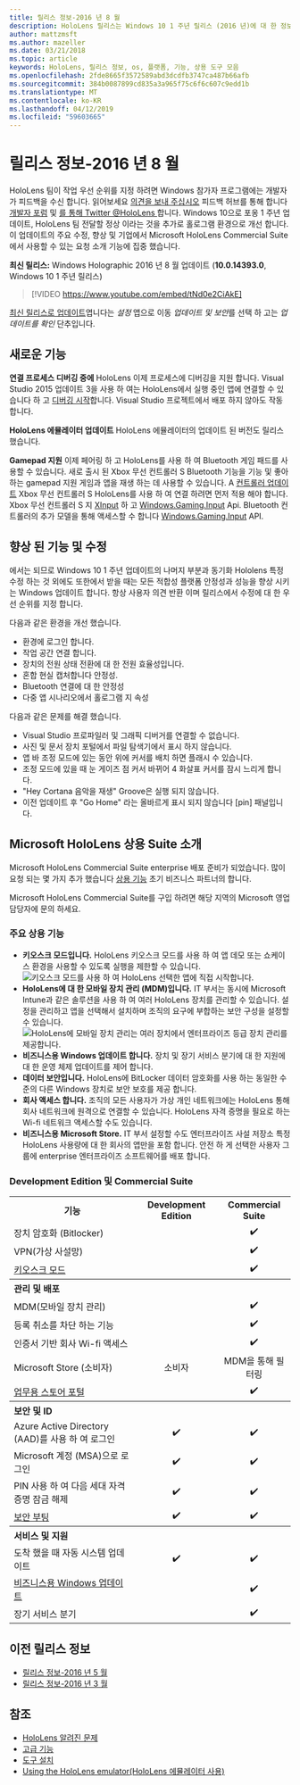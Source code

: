 ```yaml
---
title: 릴리스 정보-2016 년 8 월
description: HoloLens 릴리스는 Windows 10 1 주년 릴리스 (2016 년)에 대 한 정보
author: mattzmsft
ms.author: mazeller
ms.date: 03/21/2018
ms.topic: article
keywords: HoloLens, 릴리스 정보, os, 플랫폼, 기능, 상용 도구 모음
ms.openlocfilehash: 2fde8665f3572589abd3dcdfb3747ca487b66afb
ms.sourcegitcommit: 384b0087899cd835a3a965f75c6f6c607c9edd1b
ms.translationtype: MT
ms.contentlocale: ko-KR
ms.lasthandoff: 04/12/2019
ms.locfileid: "59603665"
---
```

# <a name="release-notes---august-2016"></a>릴리스 정보-2016 년 8 월

HoloLens 팀이 작업 우선 순위를 지정 하려면 Windows 참가자 프로그램에는 개발자가 피드백을 수신 합니다. 읽어보세요 [의견을 보내 주십시오](give-us-feedback.md) 피드백 허브를 통해 합니다 [개발자 포럼](https://forums.hololens.com) 및 [를 통해 Twitter @HoloLens ](https://twitter.com/hololens)합니다. Windows 10으로 포옹 1 주년 업데이트, HoloLens 팀 전달할 정상 이라는 것을 추가로 홀로그램 환경으로 개선 합니다. 이 업데이트의 주요 수정, 향상 및 기업에서 Microsoft HoloLens Commercial Suite에서 사용할 수 있는 요청 소개 기능에 집중 했습니다.

**최신 릴리스:** Windows Holographic 2016 년 8 월 업데이트 (**10.0.14393.0**, Windows 10 1 주년 릴리스)

>[!VIDEO https://www.youtube.com/embed/tNd0e2CiAkE]

[최신 릴리스로 업데이트](updating-hololens.md)엽니다는 *설정* 앱으로 이동 *업데이트 및 보안*를 선택 하 고는 *업데이트를 확인* 단추입니다.

## <a name="new-features"></a>새로운 기능

**연결 프로세스 디버깅 중에** HoloLens 이제 프로세스에 디버깅을 지원 합니다. Visual Studio 2015 업데이트 3을 사용 하 여는 HoloLens에서 실행 중인 앱에 연결할 수 있습니다 하 고 [디버깅 시작](using-visual-studio.md#debugging-an-installed-or-running-app)합니다. Visual Studio 프로젝트에서 배포 하지 않아도 작동 합니다.

**HoloLens 에뮬레이터 업데이트** HoloLens 에뮬레이터의 업데이트 된 버전도 릴리스 했습니다.

**Gamepad 지원** 이제 페어링 하 고 HoloLens를 사용 하 여 Bluetooth 게임 패드를 사용할 수 있습니다. 새로 출시 된 Xbox 무선 컨트롤러 S Bluetooth 기능을 기능 및 좋아하는 gamepad 지원 게임과 앱을 재생 하는 데 사용할 수 있습니다. A [컨트롤러 업데이트](http://support.xbox.com/xbox-one/accessories/update-controller-for-stereo-headset-adapter) Xbox 무선 컨트롤러 S HoloLens를 사용 하 여 연결 하려면 먼저 적용 해야 합니다. Xbox 무선 컨트롤러 S 지 [XInput](https://msdn.microsoft.com/library/windows/desktop/hh405053(v=vs.85).aspx) 하 고 [Windows.Gaming.Input](https://msdn.microsoft.com/library/windows/apps/windows.gaming.input.aspx) Api. Bluetooth 컨트롤러의 추가 모델을 통해 액세스할 수 합니다 [Windows.Gaming.Input](https://msdn.microsoft.com/library/windows/apps/windows.gaming.input.aspx) API.

## <a name="improvements-and-fixes"></a>향상 된 기능 및 수정

에서는 되므로 Windows 10 1 주년 업데이트의 나머지 부분과 동기화 Hololens 특정 수정 하는 것 외에도 또한에서 받을 때는 모든 적합성 플랫폼 안정성과 성능을 향상 시키는 Windows 업데이트 합니다. 항상 사용자 의견 반환 이며 릴리스에서 수정에 대 한 우선 순위를 지정 합니다.

다음과 같은 환경을 개선 했습니다.
* 환경에 로그인 합니다.
* 작업 공간 연결 합니다.
* 장치의 전원 상태 전환에 대 한 전원 효율성입니다.
* 혼합 현실 캡처합니다 안정성.
* Bluetooth 연결에 대 한 안정성
* 다중 앱 시나리오에서 홀로그램 지 속성

다음과 같은 문제를 해결 했습니다.
* Visual Studio 프로파일러 및 그래픽 디버거를 연결할 수 없습니다.
* 사진 및 문서 장치 포털에서 파일 탐색기에서 표시 하지 않습니다.
* 앱 바 조정 모드에 있는 동안 위에 커서를 배치 하면 플래시 수 있습니다.
* 조정 모드에 있을 때 눈 게이즈 점 커서 바뀌어 4 화살표 커서를 잠시 느리게 합니다.
* "Hey Cortana 음악을 재생" Groove은 실행 되지 않습니다.
* 이전 업데이트 후 "Go Home" 라는 올바르게 표시 되지 않습니다 [pin] 패널입니다.

## <a name="introducing-microsoft-hololens-commercial-suite"></a>Microsoft HoloLens 상용 Suite 소개

Microsoft HoloLens Commercial Suite enterprise 배포 준비가 되었습니다. 많이 요청 되는 몇 가지 추가 했습니다 [상용 기능](commercial-features.md) 초기 비즈니스 파트너의 합니다.

Microsoft HoloLens Commercial Suite를 구입 하려면 해당 지역의 Microsoft 영업 담당자에 문의 하세요.

### <a name="key-commercial-features"></a>주요 상용 기능 

* **키오스크 모드입니다.** HoloLens 키오스크 모드를 사용 하 여 앱 데모 또는 쇼케이스 환경을 사용할 수 있도록 실행을 제한할 수 있습니다.<br>
  ![키오스크 모드를 사용 하 여 HoloLens 선택한 앱에 직접 시작합니다.](images/201608-kioskmode-400px.png)
* **HoloLens에 대 한 모바일 장치 관리 (MDM)입니다.** IT 부서는 동시에 Microsoft Intune과 같은 솔루션을 사용 하 여 여러 HoloLens 장치를 관리할 수 있습니다. 설정을 관리하고 앱을 선택해서 설치하며 조직의 요구에 부합하는 보안 구성을 설정할 수 있습니다.<br>
  ![HoloLens에 모바일 장치 관리는 여러 장치에서 엔터프라이즈 등급 장치 관리를 제공합니다.](images/201608-enterprisemanagement-400px.png)
* **비즈니스용 Windows 업데이트 합니다.** 장치 및 장기 서비스 분기에 대 한 지원에 대 한 운영 체제 업데이트를 제어 합니다.
* **데이터 보안입니다.** HoloLens에 BitLocker 데이터 암호화를 사용 하는 동일한 수준의 다른 Windows 장치로 보안 보호를 제공 합니다.
* **회사 액세스 합니다.** 조직의 모든 사용자가 가상 개인 네트워크에는 HoloLens 통해 회사 네트워크에 원격으로 연결할 수 있습니다. HoloLens 자격 증명을 필요로 하는 Wi-fi 네트워크 액세스할 수도 있습니다.
* **비즈니스용 Microsoft Store.** IT 부서 설정할 수도 엔터프라이즈 사설 저장소 특정 HoloLens 사용량에 대 한 회사의 앱만을 포함 합니다. 안전 하 게 선택한 사용자 그룹에 enterprise 엔터프라이즈 소프트웨어를 배포 합니다.

### <a name="development-edition-vs-commercial-suite"></a>Development Edition 및 Commercial Suite

<table>
<tr>
<th>기능</th><th>Development Edition</th><th>Commercial Suite</th>
</tr><tr>
<td>장치 암호화 (Bitlocker)</td><td></td><td style="text-align: center;">✔️</td>
</tr><tr>
<td>VPN(가상 사설망)</td><td></td><td style="text-align: center;">✔️</td>
</tr><tr>
<td><a href="using-the-windows-device-portal.md#kiosk-mode">키오스크 모드</a></td><td></td><td style="text-align: center;">✔️</td>
</tr><tr>
<th colspan="3" style="text-align: left;"> 관리 및 배포</th>
</tr><tr>
<td>MDM(모바일 장치 관리)</td><td style="text-align: center;"></td><td style="text-align: center;">✔️</td>
</tr><tr>
<td>등록 취소를 차단 하는 기능</td><td></td><td style="text-align: center;">✔️</td>
</tr><tr>
<td>인증서 기반 회사 Wi-fi 액세스</td><td></td><td style="text-align: center;">✔️</td>
</tr><tr>
<td>Microsoft Store (소비자)</td><td style="text-align: center;">소비자</td><td style="text-align: center;">MDM을 통해 필터링</td>
</tr><tr>
<td><a href="https://technet.microsoft.com/itpro/windows/manage/working-with-line-of-business-apps">업무용 스토어 포털</a></td><td></td><td style="text-align: center;">✔️</td>
</tr><tr>
<th colspan="3" style="text-align: left;"> 보안 및 ID</th>
</tr><tr>
<td>Azure Active Directory (AAD)를 사용 하 여 로그인</td><td style="text-align: center;">✔️</td><td style="text-align: center;">✔️</td>
</tr><tr>
<td>Microsoft 계정 (MSA)으로 로그인</td><td style="text-align: center;">✔️</td><td style="text-align: center;">✔️</td>
</tr><tr>
<td>PIN 사용 하 여 다음 세대 자격 증명 잠금 해제</td><td style="text-align: center;">✔️</td><td style="text-align: center;">✔️</td>
</tr><tr>
<td><a href="https://msdn.microsoft.com/windows/hardware/commercialize/manufacture/desktop/secure-boot-overview">보안 부팅</a></td><td style="text-align: center;">✔️</td><td style="text-align: center;">✔️</td>
</tr><tr>
<th colspan="3" style="text-align: left;"> 서비스 및 지원</th>
</tr><tr>
<td>도착 했을 때 자동 시스템 업데이트</td><td style="text-align: center;">✔️</td><td style="text-align: center;">✔️</td>
</tr><tr>
<td><a href="https://technet.microsoft.com/itpro/windows/plan/windows-update-for-business">비즈니스용 Windows 업데이트</a></td><td></td><td style="text-align: center;">✔️</td>
</tr><tr>
<td>장기 서비스 분기</td><td></td><td style="text-align: center;">✔️</td>
</tr>
</table>

## <a name="prior-release-notes"></a>이전 릴리스 정보
* [릴리스 정보-2016 년 5 월](release-notes-may-2016.md)
* [릴리스 정보-2016 년 3 월](release-notes-march-2016.md)

## <a name="see-also"></a>참조
* [HoloLens 알려진 문제](hololens-known-issues.md)
* [고급 기능](commercial-features.md)
* [도구 설치](install-the-tools.md)
* [Using the HoloLens emulator(HoloLens 에뮬레이터 사용)](using-the-hololens-emulator.md)
